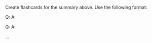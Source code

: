 Create flashcards for the summary above. Use the following format:

Q: <question>
A: <answer>

Q: <question>
A: <answer>

...